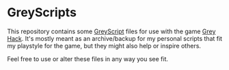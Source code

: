 # GreyScripts

This repository contains some [GreyScript](https://main.greyscript.org/) files for use with the game [Grey Hack](https://greyhackgame.com/).
It's mostly meant as an archive/backup for my personal scripts that fit my playstyle for the game, but they might also help or inspire others.

Feel free to use or alter these files in any way you see fit.
